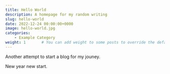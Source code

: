 ```yaml
---
title: Hello World
description: A homepage for my random writing
slug: hello-world
date: 2022-12-24 00:00:00+0000
image: hello-world.jpg
categories:
    - Example Category
weight: 1       # You can add weight to some posts to override the default sorting (date descending)
---
```


Another attempt to start a blog for my jouney.

New year new start.

